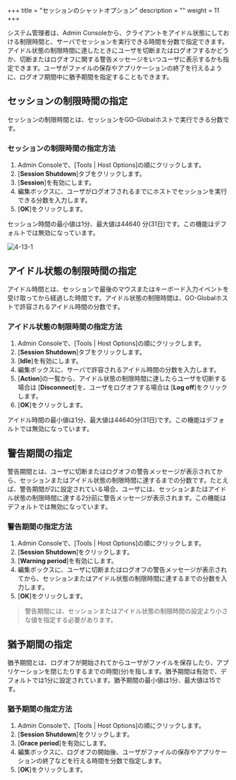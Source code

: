 +++
title = "セッションのシャットオプション"
description = ""
weight = 11
+++


システム管理者は、Admin Consoleから、クライアントをアイドル状態にしておける制限時間と、サーバでセッションを実行できる時間を分数で指定できます。アイドル状態の制限時間に達したときにユーザを切断またはログオフするかどうか、切断またはログオフに関する警告メッセージをいつユーザに表示するかも指定できます。ユーザがファイルの保存やアプリケーションの終了を行えるように、ログオフ期間中に猶予期間を指定することもできます。

## セッションの制限時間の指定

セッションの制限時間とは、セッションをGO-Globalホストで実行できる分数です。

### セッションの制限時間の指定方法

1. Admin Consoleで、[Tools | Host Options]の順にクリックします。
2. [**Session Shutdown**]タブをクリックします。
3. [**Session**]を有効にします。
4. 編集ボックスに、ユーザがログオフされるまでにホストでセッションを実行できる分数を入力します。
5. [**OK**]をクリックします。

セッション時間の最小値は1分、最大値は44640 分(31日)です。この機能はデフォルトでは無効になっています。

![4-13-1](/images/4-13-1.png) 

## アイドル状態の制限時間の指定

アイドル時間とは、セッションで最後のマウスまたはキーボード入力イベントを受け取ってから経過した時間です。アイドル状態の制限時間は、GO-Globalホストで許容されるアイドル時間の分数です。

### アイドル状態の制限時間の指定方法

1. Admin Consoleで、[Tools | Host Options]の順にクリックします。
2. [**Session Shutdown**]タブをクリックします。
3. [**Idle**]を有効にします。
4. 編集ボックスに、サーバで許容されるアイドル時間の分数を入力します。
5. [**Action**]の一覧から、アイドル状態の制限時間に達したらユーザを切断する場合は [**Disconnect**]を、ユーザをログオフする場合は [**Log off**]をクリックします。
6. [**OK**]をクリックします。

アイドル時間の最小値は1分、最大値は44640分(31日)です。この機能はデフォルトでは無効になっています。

## 警告期間の指定

警告期間とは、ユーザに切断またはログオフの警告メッセージが表示されてから、セッションまたはアイドル状態の制限時間に達するまでの分数です。たとえば、警告期間が2に設定されている場合、ユーザには、セッションまたはアイドル状態の制限時間に達する2分前に警告メッセージが表示されます。この機能はデフォルトでは無効になっています。

### 警告期間の指定方法

1. Admin Consoleで、[Tools | Host Options]の順にクリックします。
2. [**Session Shutdown**]をクリックします。
3. [**Warning period**]を有効にします。
4. 編集ボックスに、ユーザに切断またはログオフの警告メッセージが表示されてから、セッションまたはアイドル状態の制限時間に達するまでの分数を入力します。
5. [**OK**]をクリックします。

>警告期間には、セッションまたはアイドル状態の制限時間の設定より小さな値を指定する必要があります。

## 猶予期間の指定

猶予期間とは、ログオフが開始されてからユーザがファイルを保存したり、アプリケーションを閉じたりするまでの時間(分)を指します。猶予期間は有効で、デフォルトでは1分に設定されています。猶予期間の最小値は1分、最大値は15です。

### 猶予期間の指定方法

1. Admin Consoleで、[Tools | Host Options]の順にクリックします。
2. [**Session Shutdown**]をクリックします。
3. [**Grace period**]を有効にします。
4. 編集ボックスに、ログオフの開始後、ユーザがファイルの保存やアプリケーションの終了などを行える時間を分数で指定します。
5. [**OK**]をクリックします。
